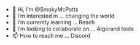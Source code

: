 - 👋 Hi, I’m @SmokyMcPotts
- 👀 I’m interested in ... changing the world
- 🌱 I’m currently learning ... Reach
- 💞️ I’m looking to collaborate on ... Algorand tools
- 📫 How to reach me ... Discord

<!---
SmokyMcPotts/SmokyMcPotts is a ✨ special ✨ repository because its `README.md` (this file) appears on your GitHub profile.
You can click the Preview link to take a look at your changes.
--->
